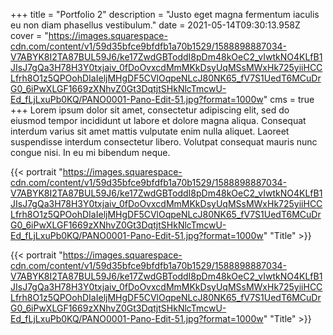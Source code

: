+++
title = "Portfolio 2"
description = "Justo eget magna fermentum iaculis eu non diam phasellus vestibulum."
date = 2021-05-14T09:30:13.958Z
cover = "https://images.squarespace-cdn.com/content/v1/59d35bfce9bfdfb1a70b1529/1588898887034-V7ABYK8I2TA87BUL59J6/ke17ZwdGBToddI8pDm48kOeC2_vIwtkNO4KLfB1JIsJ7gQa3H78H3Y0txjaiv_0fDoOvxcdMmMKkDsyUqMSsMWxHk725yiiHCCLfrh8O1z5QPOohDIaIeljMHgDF5CVlOqpeNLcJ80NK65_fV7S1UedT6MCuDrG0_6iPwXLGF1669zXNhvZ0Gt3DqtjtSHkNlcTmcwU-Ed_fLjLxuPb0KQ/PANO0001-Pano-Edit-51.jpg?format=1000w"
cms = true
+++
Lorem ipsum dolor sit amet, consectetur adipiscing elit, sed do eiusmod tempor incididunt ut labore et dolore magna aliqua. Consequat interdum varius sit amet mattis vulputate enim nulla aliquet. Laoreet suspendisse interdum consectetur libero. Volutpat consequat mauris nunc congue nisi. In eu mi bibendum neque.

{{< portrait "https://images.squarespace-cdn.com/content/v1/59d35bfce9bfdfb1a70b1529/1588898887034-V7ABYK8I2TA87BUL59J6/ke17ZwdGBToddI8pDm48kOeC2_vIwtkNO4KLfB1JIsJ7gQa3H78H3Y0txjaiv_0fDoOvxcdMmMKkDsyUqMSsMWxHk725yiiHCCLfrh8O1z5QPOohDIaIeljMHgDF5CVlOqpeNLcJ80NK65_fV7S1UedT6MCuDrG0_6iPwXLGF1669zXNhvZ0Gt3DqtjtSHkNlcTmcwU-Ed_fLjLxuPb0KQ/PANO0001-Pano-Edit-51.jpg?format=1000w" "Title" >}}

{{< portrait "https://images.squarespace-cdn.com/content/v1/59d35bfce9bfdfb1a70b1529/1588898887034-V7ABYK8I2TA87BUL59J6/ke17ZwdGBToddI8pDm48kOeC2_vIwtkNO4KLfB1JIsJ7gQa3H78H3Y0txjaiv_0fDoOvxcdMmMKkDsyUqMSsMWxHk725yiiHCCLfrh8O1z5QPOohDIaIeljMHgDF5CVlOqpeNLcJ80NK65_fV7S1UedT6MCuDrG0_6iPwXLGF1669zXNhvZ0Gt3DqtjtSHkNlcTmcwU-Ed_fLjLxuPb0KQ/PANO0001-Pano-Edit-51.jpg?format=1000w" "Title" >}}